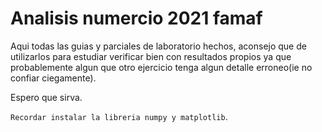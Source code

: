 <h1> Analisis numercio 2021 famaf</h1>

Aqui todas las guias y parciales de laboratorio hechos, aconsejo que de utilizarlos para estudiar verificar bien con resultados propios ya que probablemente algun que otro ejercicio tenga algun detalle erroneo(ie no confiar ciegamente).

Espero que sirva.

`Recordar instalar la libreria numpy y matplotlib`.